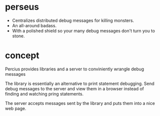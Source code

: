 # perseus

* Centralizes distributed debug messages for killing monsters.
* An all-around badass.
* With a polished shield so your many debug messages don't turn you to stone.

# concept

Percius provides libraries and a server to conviniently wrangle debug messages

The library is essentially an alternative to print statement debugging. Send
debug messages to the server and view them in a browser instead of finding and
watching pring statements.

The server accepts messages sent by the library and puts them into a nice web
page.
